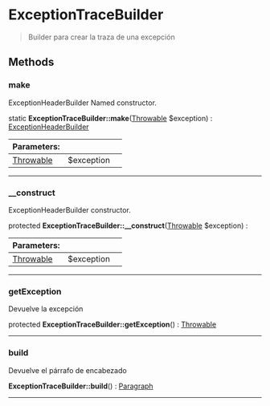 
                                                                                                                                            
    
# ExceptionTraceBuilder


> Builder para crear la traza de una excepción
>
> 








## Methods

### make
ExceptionHeaderBuilder Named constructor.


static **ExceptionTraceBuilder::make**([Throwable](../../../../../Throwable.md) $exception) : [ExceptionHeaderBuilder](../../../../../ExceptionHeaderBuilder.md)


|Parameters: | | |
| --- | --- | --- |
|[Throwable](../../../../../Throwable.md) |$exception |  |

---


### __construct
ExceptionHeaderBuilder constructor.


protected **ExceptionTraceBuilder::__construct**([Throwable](../../../../../Throwable.md) $exception) : 


|Parameters: | | |
| --- | --- | --- |
|[Throwable](../../../../../Throwable.md) |$exception |  |

---


### getException
Devuelve la excepción


protected **ExceptionTraceBuilder::getException**() : [Throwable](../../../../../Throwable.md)



---


### build
Devuelve el párrafo de encabezado


**ExceptionTraceBuilder::build**() : [Paragraph](../../../../../Paragraph.md)



---


                                                                                                                                                                                                                                                                                                                                                                                                            
    
                                                                                                                                                                                                                                                                             
                